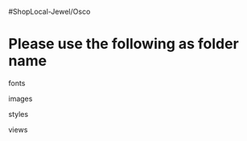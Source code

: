 #ShopLocal-Jewel/Osco 

Please use the following as folder name
========================================

fonts

images

styles

views
